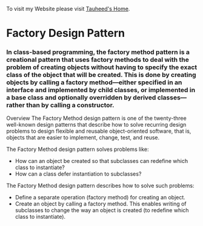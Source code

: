 To visit my Website please visit [Tauheed's Home](https://sites.google.com/site/tauheedresearch).


# Factory Design Pattern

### In class-based programming, the factory method pattern is a creational pattern that uses factory methods to deal with the problem of creating objects without having to specify the exact class of the object that will be created. This is done by creating objects by calling a factory method—either specified in an interface and implemented by child classes, or implemented in a base class and optionally overridden by derived classes—rather than by calling a constructor.

Overview
The Factory Method design pattern is one of the twenty-three well-known design patterns that describe how to solve recurring design problems to design flexible and reusable object-oriented software, that is, objects that are easier to implement, change, test, and reuse.

The Factory Method design pattern solves problems like:
  - How can an object be created so that subclasses can redefine which class to instantiate?
  - How can a class defer instantiation to subclasses?
  

The Factory Method design pattern describes how to solve such problems:

  - Define a separate operation (factory method) for creating an object.
  - Create an object by calling a factory method.
This enables writing of subclasses to change the way an object is created (to redefine which class to instantiate).
